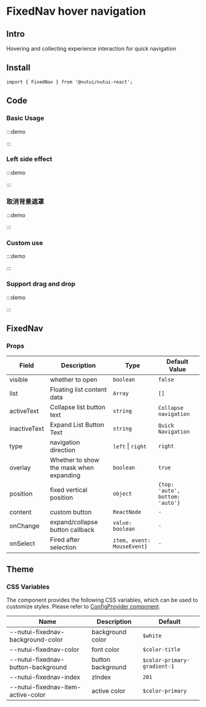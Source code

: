 # FixedNav hover navigation

## Intro

Hovering and collecting experience interaction for quick navigation

## Install

```tsx
import { FixedNav } from '@nutui/nutui-react';
```

## Code

### Basic Usage

:::demo

<CodeBlock src='h5/demo1.tsx'></CodeBlock>

:::

### Left side effect

:::demo

<CodeBlock src='h5/demo2.tsx'></CodeBlock>

:::

### 取消背景遮罩

:::demo

<CodeBlock src='h5/demo3.tsx'></CodeBlock>

:::

### Custom use

:::demo

<CodeBlock src='h5/demo4.tsx'></CodeBlock>

:::

### Support drag and drop

:::demo

<CodeBlock src='h5/demo5.tsx'></CodeBlock>

:::

## FixedNav

### Props

| Field | Description | Type | Default Value |
| --- | --- | --- | --- |
| visible | whether to open | `boolean` | `false` |
| list | Floating list content data | `Array` | `[]` |
| activeText | Collapse list button text | `string` | `Collapse navigation` |
| inactiveText | Expand List Button Text | `string` | `Quick Navigation` |
| type | navigation direction | `left` \| `right` | `right` |
| overlay | Whether to show the mask when expanding | `boolean` | `true` |
| position | fixed vertical position | `object` | `{top: 'auto', bottom: 'auto'}` |
| content | custom button | `ReactNode` | `-` |
| onChange | expand/collapse button callback | `value: boolean` | `-` |
| onSelect | Fired after selection | `item, event: MouseEvent}` | `-` |

## Theme

### CSS Variables

The component provides the following CSS variables, which can be used to customize styles. Please refer to [ConfigProvider component](#/en-US/component/configprovider).

| Name | Description | Default |
| --- | --- | --- |
| \--nutui-fixednav-background-color | background color | `$white` |
| \--nutui-fixednav-color | font color | `$color-title` |
| \--nutui-fixednav-button-background | button background | `$color-primary-gradient-1` |
| \--nutui-fixednav-index | zIndex | `201` |
| \--nutui-fixednav-item-active-color | active color | `$color-primary` |